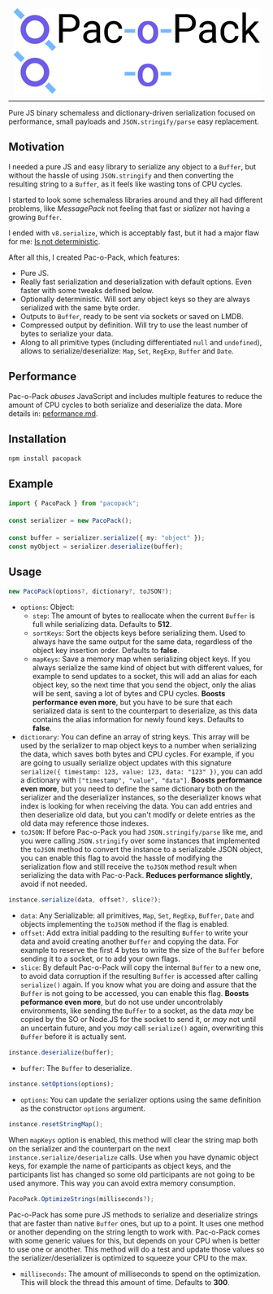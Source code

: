 
<p align="center">
    <img align="center" src="https://raw.githubusercontent.com/Llorx/pacopack/main/res/logo.png#gh-light-mode-only">
    <img align="center" src="https://raw.githubusercontent.com/Llorx/pacopack/main/res/logo_white.png#gh-dark-mode-only">
</p>

---

Pure JS binary schemaless and dictionary-driven serialization focused on performance, small payloads and `JSON.stringify/parse` easy replacement.

## Motivation
I needed a pure JS and easy library to serialize any object to a `Buffer`, but without the hassle of using `JSON.stringify` and then converting the resulting string to a `Buffer`, as it feels like wasting tons of CPU cycles.

I started to look some schemaless libraries around and they all had different problems, like *MessagePack* not feeling that fast or *sializer* not having a growing `Buffer`.

I ended with `v8.serialize`, which is acceptably fast, but it had a major flaw for me: [Is not deterministic](https://github.com/nodejs/help/issues/2448).

After all this, I created Pac-o-Pack, which features:

- Pure JS.
- Really fast serialization and deserialization with default options. Even faster with some tweaks defined below.
- Optionally deterministic. Will sort any object keys so they are always serialized with the same byte order.
- Outputs to `Buffer`, ready to be sent via sockets or saved on LMDB.
- Compressed output by definition. Will try to use the least number of bytes to serialize your data.
- Along to all primitive types (including differentiated `null` and `undefined`), allows to serialize/deserialize: `Map`, `Set`, `RegExp`, `Buffer` and `Date`.

## Performance
Pac-o-Pack *abuses* JavaScript and includes multiple features to reduce the amount of CPU cycles to both serialize and deserialize the data. More details in: [peformance.md](peformance.md).

## Installation
```
npm install pacopack
```
## Example
```typescript
import { PacoPack } from "pacopack";

const serializer = new PacoPack();

const buffer = serializer.serialize({ my: "object" });
const myObject = serializer.deserialize(buffer);
```

## Usage
```typescript
new PacoPack(options?, dictionary?, toJSON?);
```

- `options`: Object:
    - `step`: The amount of bytes to reallocate when the current `Buffer` is full while serializing data. Defaults to **512**.
    - `sortKeys`: Sort the objects keys before serializing them. Used to always have the same output for the same data, regardless of the object key insertion order. Defaults to **false**.
    - `mapKeys`: Save a memory map when serializing object keys. If you always serialize the same kind of object but with different values, for example to send updates to a socket, this will add an alias for each object key, so the next time that you send the object, only the alias will be sent, saving a lot of bytes and CPU cycles. **Boosts performance even more**, but you have to be sure that each serialized data is sent to the counterpart to deserialize, as this data contains the alias information for newly found keys. Defaults to **false**.
- `dictionary`: You can define an array of string keys. This array will be used by the serializer to map object keys to a number when serializing the data, which saves both bytes and CPU cycles. For example, if you are going to usually serialize object updates with this signature `serialize({ timestamp: 123, value: 123, data: "123" })`, you can add a dictionary with `["timestamp", "value", "data"]`. **Boosts performance even more**, but you need to define the same dictionary both on the serializer and the deserializer instances, so the deserializer knows what index is looking for when receiving the data. You can add entries and then deserialize old data, but you can't modify or delete entries as the old data may reference those indexes.
- `toJSON`: If before Pac-o-Pack you had `JSON.stringify/parse` like me, and you were calling `JSON.stringify` over some instances that implemented the `toJSON` method to convert the instance to a serializable JSON object, you can enable this flag to avoid the hassle of modifying the serialization flow and still receive the `toJSON` method result when serializing the data with Pac-o-Pack. **Reduces performance slightly**, avoid if not needed.

```typescript
instance.serialize(data, offset?, slice?);
```
- `data`: Any Serializable: all primitives, `Map`, `Set`, `RegExp`, `Buffer`, `Date` and objects implementing the `toJSON` method if the flag is enabled.
- `offset`: Add extra initial padding to the resulting `Buffer` to write your data and avoid creating another `Buffer` and copying the data. For example to reserve the first 4 bytes to write the size of the `Buffer` before sending it to a socket, or to add your own flags.
- `slice`: By default Pac-o-Pack will copy the internal `Buffer` to a new one, to avoid data corruption if the resulting `Buffer` is accessed after calling `serialize()` again. If you know what you are doing and assure that the `Buffer` is not going to be accessed, you can enable this flag. **Boosts peformance even more**, but do not use under uncontrolably environments, like sending the `Buffer` to a socket, as the data *may* be copied by the SO or Node.JS for the socket to send it, or *may* not until an uncertain future, and you *may* call `serialize()` again, overwriting this `Buffer` before it is actually sent.

```typescript
instance.deserialize(buffer);
```
- `buffer`: The `Buffer` to deserialize.

```typescript
instance.setOptions(options);
```
- `options`: You can update the serializer options using the same definition as the constructor `options` argument.

```typescript
instance.resetStringMap();
```
When `mapKeys` option is enabled, this method will clear the string map both on the serializer and the counterpart on the next `instance.serialize/deserialize` calls. Use when you have dynamic object keys, for example the name of participants as object keys, and the participants list has changed so some old participants are not going to be used anymore. This way you can avoid extra memory consumption.

```typescript
PacoPack.OptimizeStrings(milliseconds?);
```
Pac-o-Pack has some pure JS methods to serialize and deserialize strings that are faster than native `Buffer` ones, but up to a point. It uses one method or another depending on the string length to work with. Pac-o-Pack comes with some generic values for this, but depends on your CPU when is better to use one or another. This method will do a test and update those values so the serializer/deserializer is optimized to squeeze your CPU to the max.
- `milliseconds`: The amount of milliseconds to spend on the optimization. This will block the thread this amount of time. Defaults to **300**.